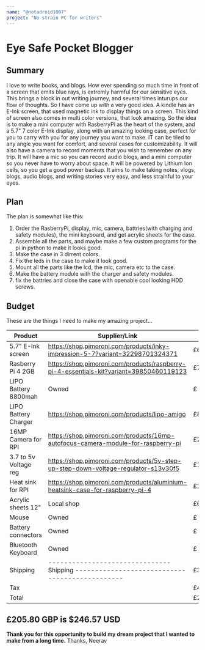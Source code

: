 ```yaml
---
name: "@notadroid1007"
project: "No strain PC for writers"
---
```


# Eye Safe Pocket Blogger

## Summary

I love to write books, and blogs. How ever spending so much time in front of a screen that emits blue rays, is extremly harmful
for our sensitive eyes. This brings a block in out writing journey, and several times inturups our flow of thoughts. So I have
come up with a very good idea. A kindle has an E-Ink screen, that used magnetic ink to display things on a screen. 
This kind of screen also comes in multi color versions, that look amazing. So the idea is to make a mini computer with RasberryPi
as the heart of the system, and a 5.7" 7 color E-Ink display, along with an amazing looking case, perfect for you to carry 
with you for any journey you want to make. IT can be tiled to any angle you want for comfort, and several cases for customizability.
It will also have a camera to record moments that you wish to remember on any trip.
It will have a mic so you can record audio blogs, and a mini computer so you never have to worry about space.
It will be powered by Lithium Ion cells, so you get a good power backup.
It aims to make taking notes, vlogs, blogs, audio blogs, and writing stories very easy, and less strainful to your eyes.

## Plan

The plan is somewhat like this:
1. Order the RasberryPi, display, mic, camera, battries(with charging and safety modules), the mini keyboard, and get acrylic sheets for the case.
2. Assemble all the parts, and maybe make a few custom programs for the pi in python to make it looks good.
3. Make the case in 3 dirrent colors.
4. Fix the leds in the case to make it look good.
5. Mount all the parts like the lcd, the mic, camera etc to the case.
6. Make the battery module with the charger and safety modules.
7. fix the battries and close the case with openable cool looking HDD screws.

## Budget

These are the things I need to make my amazing project...


| Product              | Supplier/Link                                                                            | Cost   |
| -------------------- | ---------------------------------------------------------------------------------------- | ------ |
| 5.7" E-Ink screen    | https://shop.pimoroni.com/products/inky-impression-5-7?variant=32298701324371            | £69.90 |
| Rasberry Pi 4 2GB    | https://shop.pimoroni.com/products/raspberry-pi-4-essentials-kit?variant=39850460119123  | £79.50 |
| LIPO Battery 8800mah | Owned                                                                                    | £ ---  |
| LIPO Battery Charger | https://shop.pimoroni.com/products/lipo-amigo                                            | £8.40  |
| 16MP Camera for RPI  | https://shop.pimoroni.com/products/16mp-autofocus-camera-module-for-raspberry-pi         | £24.00 |
| 3.7 to 5v Voltage reg| https://shop.pimoroni.com/products/5v-step-up-step-down-voltage-regulator-s13v30f5       | £12.00 |
| Heat sink for RPI    | https://shop.pimoroni.com/products/aluminium-heatsink-case-for-raspberry-pi-4            | £12.00 |
| Acrylic sheets 12"   | Local shop                                                                               | £6.00  |
| Mouse                | Owned                                                                                    | £ ---  |
| Battery connectors   | Owned                                                                                    | £ ---  |
| Bluetooth Keyboard   | Owned                                                                                    | £ ---  |
| Shipping             | ------------------------------- Shipping ----------------------------------------------- | £37.20 |
| Tax                  |                                                                                          | £4.10  |
| Total                |                                                                                          | £209.90|


## £205.80 GBP is $246.57 USD
  **Thank you for this opportunity to build my dream project that I wanted to make from a long time.**
  Thanks,
  Neerav
